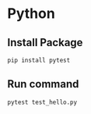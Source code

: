 # Python


## Install Package

```
pip install pytest
```
## Run command

```
pytest test_hello.py
```
